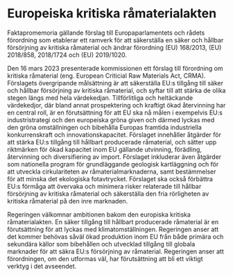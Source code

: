 # Europeiska kritiska råmaterialakten

Faktapromemoria gällande förslag till Europaparlamentets och rådets förordning som etablerar ett ramverk för att säkerställa en säker och hållbar försörjning av kritiska råmaterial och ändrar förordning (EU) 168/2013, (EU) 2018/858, 2018/1724 och (EU) 2019/1020.

Den 16 mars 2023 presenterade kommissionen ett förslag till förordning om
kritiska råmaterial (eng. European Criticial Raw Materials Act, CRMA).
Förslagets övergripande målsättning är att säkerställa EU:s tillgång till säker
och hållbar försörjning av kritiska råmaterial, och syftar till att stärka de olika stegen längs med hela värdekedjan. Tillförlitliga och heltäckande värdekedjor, där bland annat prospektering och kraftigt ökad återvinning har en central roll, är en förutsättning för att EU ska nå målen i exempelvis EU:s industristrategi och den europeiska gröna given och därmed lyckas med den gröna omställningen och bibehålla Europas framtida industriella
konkurrenskraft och innovationskapacitet. Förslaget innehåller åtgärder för
att stärka EU:s tillgång till hållbart producerade råmaterial, och sätter upp
riktmärken för ökad kapacitet inom EU gällande utvinning, förädling,
återvinning och diversifiering av import. Förslaget inkluderar även åtgärder
som nationella program för grundläggande geologisk kartläggning och för att utveckla cirkulariteten av råmaterialmarknaderna, samt bestämmelser för att minska det ekologiska fotavtrycket. Förslaget ska också förbättra EU:s
förmåga att övervaka och minimera risker relaterade till hållbar försörjning
av kritiska råmaterial och säkerställa den fria rörligheten av kritiska
råmaterial på den inre marknaden.

Regeringen välkomnar ambitionen bakom den europiska kritiska
råmaterialakten. En säker tillgång till hållbart producerade råmaterial är en
förutsättning för att lyckas med klimatomställningen. Regeringen anser att
det kommer behövas såväl ökad produktion inom EU från både primära och sekundära källor som bibehållen och utvecklad tillgång till globala marknader för att säkra EU:s försörjning av råmaterial. Regeringen anser att förordningen, om den utformas väl, har förutsättning att bli ett viktigt verktyg i det avseendet.
